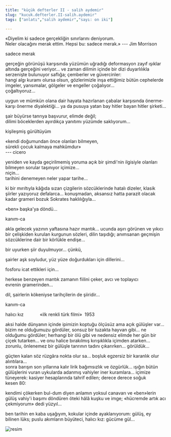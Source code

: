 ```yaml
---
title: "küçük defterler II - salih aydemir"
slug: "kucuk.defterler.II-salih.aydemir"
tags: ["anlatı","salih aydemir","sayı: on iki"]

---
```

«Diyelim ki sadece gerçekliğin sınırlarını deniyorum.    
Neler olacağını merak ettim. Hepsi bu: sadece merak.» --- Jim Morrison

sadece merak

gerçeğin görünüşü karşısında yüzümün uğradığı deformasyon zayıf ışıklar
altında gerçeğini veriyor... ve zaman dilimin içinde bir dizi
duyarlılıkla serzenişte bulunuyor saflığa; çemberler ve güvercinler:  
hangi algı kuramı olursa olsun, gözlerimizle inşa ettiğimiz bütün
cephelerde imgeler, yansımalar, gölgeler ve engeller çoğalıyor...  
çoğaltıyoruz...

uygun ve mümkün olana dair hayata hazırlanan çabalar karşısında önerme-
karşı önerme diyalektiği... ya da pusuya yatan bay hitler bayan
hitler şirketi...

şair büyürse tanrıya başvurur, elimde değil;  
dilimi böceklerden ayırdıkça yanıtımı yüzümde saklıyorum...

kişileşmiş gürültüyüm

«kendi doğumundan önce olanları bilmeyen,  
sürekli çocuk kalmaya mahkûmdur»  
--- cicero

yeniden ve kayda geçirilmemiş yoruma açık bir şimdi'nin ilgisiyle
olanları bilmeyen sorular taşınıyor içimize...  
niçin...  
tarihini denemeyen neler yapar tarihe...

ki bir mırıltıyla kâğıda sızan çizgilerin sözcüklerinde hatalı dizeler,
klasik şiirler yazıyoruz defalarca... konuşmadan, aksansız hatta parazit
olacak kadar grameri bozuk Sokrates haklılığıyla...

«ben» başka'ya döndü...

kanım-ca

akla gelecek yazının yaftasına hazır mantık... ucunda aşırı görünen ve
yıkıcı bir çelişkiden kurulan kurgunun sözleri, dilin taşıdığı;
anımsanan geçmişin sözcüklerine dair bir körlükle endişe...

bir uyurken şiir duyulmuyor... çünkü,

şairler aşk soyludur, yüz yüze doğurdukları için dillerini...

fosforu icat ettikleri için...

herkese benzeyen mantık zamanın fiilini çeker, avcı ve toplayıcı
evrenin gramerinden...

dil, şairlerin kökeniyse tarihçilerin de şiiridir...

kanım-ca

halıcı kız             «ilk renkli
türk filmi»  1953

aksi halde dünyanın içinde ipimizin koptuğu ölçüsüz ama açık gülüşler
var... bizim ne olduğumuzu gördüler, sonsuz bir tuzakta hayvan gibi...
ne olduğumu gördüler; herhangi bir ölü gibi ve nedensiz elimde her gün
bir çiçek tutarken... ve onu halice bırakılmış kırışıklıkla içimden
atarken...  
zorunlu, önlenemez bir gülüşle tanrının tadını çıkarırken... görüldük...

güçten kalan söz rüzgâra nokta olur sa... boşluk egzersiz bir karanlık
olur alıntılara...  
sonra barışın son yıllarına kalır lirik bağımsızlık ve özgürlük...
ışığın bütün gülüşlerini vuran uykularda adanmış vahiyler iner
kuramlara... içimize tüneyerek: kasiyer hesaplarında tahrif edilen;
derece derece soğuk kesen 80:

kendimi çökerken bul-dum diyen anlamın yoksul canavarı ve «ben»lerin
gülüş vahiy'i başımı döndüren öteki hâlâ kuşku ve imge; «hücremde artık
acı çekmiyorum» dedi yüzyıl...

ben tarihin en kaba uşağıyım, kokular içinde ayaklanıyorum: gülüş, ey
bilinen lüks; puslu akımların büyüteci, halıcı kız: gücüme gül...


![resim](/img/ky12_32.jpg)